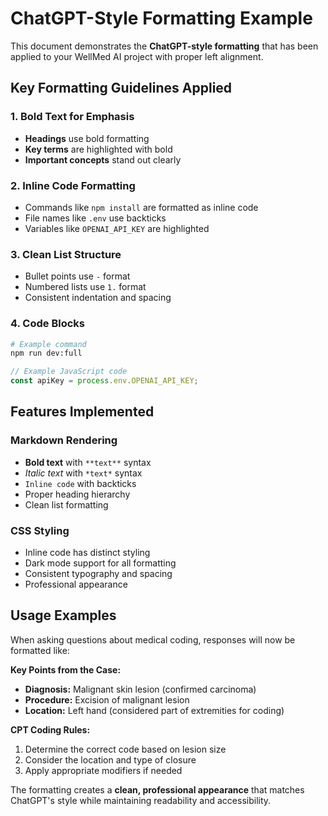 # **ChatGPT-Style Formatting Example**

This document demonstrates the **ChatGPT-style formatting** that has been applied to your WellMed AI project with proper left alignment.

## **Key Formatting Guidelines Applied**

### **1. Bold Text for Emphasis**
- **Headings** use bold formatting
- **Key terms** are highlighted with bold
- **Important concepts** stand out clearly

### **2. Inline Code Formatting**
- Commands like `npm install` are formatted as inline code
- File names like `.env` use backticks
- Variables like `OPENAI_API_KEY` are highlighted

### **3. Clean List Structure**
- Bullet points use `-` format
- Numbered lists use `1.` format
- Consistent indentation and spacing

### **4. Code Blocks**
```bash
# Example command
npm run dev:full
```

```javascript
// Example JavaScript code
const apiKey = process.env.OPENAI_API_KEY;
```

## **Features Implemented**

### **Markdown Rendering**
- **Bold text** with `**text**` syntax
- *Italic text* with `*text*` syntax  
- `Inline code` with backticks
- Proper heading hierarchy
- Clean list formatting

### **CSS Styling**
- Inline code has distinct styling
- Dark mode support for all formatting
- Consistent typography and spacing
- Professional appearance

## **Usage Examples**

When asking questions about medical coding, responses will now be formatted like:

**Key Points from the Case:**
- **Diagnosis:** Malignant skin lesion (confirmed carcinoma)
- **Procedure:** Excision of malignant lesion
- **Location:** Left hand (considered part of extremities for coding)

**CPT Coding Rules:**
1. Determine the correct code based on lesion size
2. Consider the location and type of closure
3. Apply appropriate modifiers if needed

The formatting creates a **clean, professional appearance** that matches ChatGPT's style while maintaining readability and accessibility. 